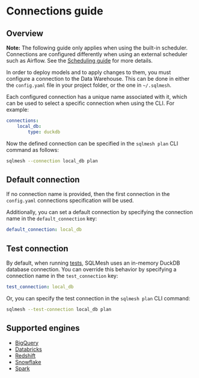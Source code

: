 # Connections guide

## Overview

**Note:** The following guide only applies when using the built-in scheduler. Connections are configured differently when using an external scheduler such as Airflow. See the [Scheduling guide](scheduling.md) for more details.

In order to deploy models and to apply changes to them, you must configure a connection to the Data Warehouse. This can be done in either the `config.yaml` file in your project folder, or the one in `~/.sqlmesh`.

Each configured connection has a unique name associated with it, which can be used to select a specific connection when using the CLI. For example:
```yaml linenums="1"
connections:
    local_db:
        type: duckdb
```

Now the defined connection can be specified in the `sqlmesh plan` CLI command as follows:
```bash
sqlmesh --connection local_db plan
```

## Default connection
If no connection name is provided, then the first connection in the `config.yaml` connections specification will be used.

Additionally, you can set a default connection by specifying the connection name in the `default_connection` key:
```yaml linenums="1"
default_connection: local_db
```

## Test connection
By default, when running [tests](../concepts/tests.md), SQLMesh uses an in-memory DuckDB database connection. You can override this behavior by specifying a connection name in the `test_connection` key:
```yaml linenums="1"
test_connection: local_db
```
Or, you can specify the test connection in the `sqlmesh plan` CLI command:
```bash
sqlmesh --test-connection local_db plan
```

## Supported engines

* [BigQuery](../integrations/engines.md#bigquery---localbuilt-in-scheduler)
* [Databricks](../integrations/engines.md#databricks---localbuilt-in-scheduler)
* [Redshift](../integrations/engines.md#redshift---localbuilt-in-scheduler)
* [Snowflake](../integrations/engines.md#snowflake---localbuilt-in-scheduler)
* [Spark](../integrations/engines.md#spark---localbuilt-in-scheduler)
